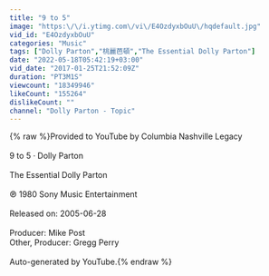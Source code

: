 ```yaml
---
title: "9 to 5"
image: "https:\/\/i.ytimg.com\/vi\/E4OzdyxbOuU\/hqdefault.jpg"
vid_id: "E4OzdyxbOuU"
categories: "Music"
tags: ["Dolly Parton","桃麗芭頓","The Essential Dolly Parton"]
date: "2022-05-18T05:42:19+03:00"
vid_date: "2017-01-25T21:52:09Z"
duration: "PT3M1S"
viewcount: "18349946"
likeCount: "155264"
dislikeCount: ""
channel: "Dolly Parton - Topic"
---
```

{% raw %}Provided to YouTube by Columbia Nashville Legacy<br /><br />9 to 5 · Dolly Parton<br /><br />The Essential Dolly Parton<br /><br />℗ 1980 Sony Music Entertainment<br /><br />Released on: 2005-06-28<br /><br />Producer: Mike Post<br />Other, Producer: Gregg Perry<br /><br />Auto-generated by YouTube.{% endraw %}
